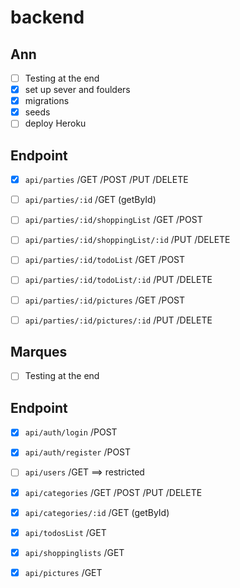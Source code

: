 # backend

## Ann
- [ ] Testing at the end
- [x] set up sever and foulders
- [x] migrations
- [x] seeds
- [ ] deploy Heroku
## Endpoint
- [x] `api/parties` /GET /POST /PUT /DELETE 
- [ ] `api/parties/:id`    /GET (getById)
- [ ] `api/parties/:id/shoppingList`  /GET /POST
- [ ] `api/parties/:id/shoppingList/:id`  /PUT /DELETE
- [ ] `api/parties/:id/todoList` /GET /POST
- [ ] `api/parties/:id/todoList/:id` /PUT /DELETE 
- [ ] `api/parties/:id/pictures` /GET /POST
- [ ] `api/parties/:id/pictures/:id` /PUT /DELETE




## Marques 
- [ ] Testing at the end
## Endpoint
- [x] `api/auth/login`   /POST
- [x] `api/auth/register` /POST
- [ ] `api/users` /GET ==> restricted 
- [x] `api/categories`  /GET /POST /PUT /DELETE 
- [x] `api/categories/:id`  /GET (getById) 
- [x] `api/todosList` /GET 
- [x] `api/shoppinglists`  /GET 
- [x] `api/pictures` /GET  



